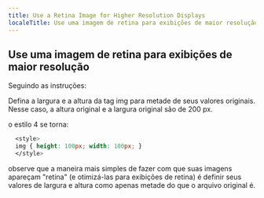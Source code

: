 ```yaml
---
title: Use a Retina Image for Higher Resolution Displays
localeTitle: Use uma imagem de retina para exibições de maior resolução
---
```

## Use uma imagem de retina para exibições de maior resolução

Seguindo as instruções:

Defina a largura e a altura da tag img para metade de seus valores originais. Nesse caso, a altura original e a largura original são de 200 px.

o estilo 4 se torna:

```css
  <style> 
  img { height: 100px; width: 100px; } 
  </style> 
```

observe que a maneira mais simples de fazer com que suas imagens apareçam "retina" (e otimizá-las para exibições de retina) é definir seus valores de largura e altura como apenas metade do que o arquivo original é.